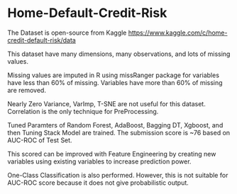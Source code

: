# Home-Default-Credit-Risk

The Dataset is open-source from Kaggle https://www.kaggle.com/c/home-credit-default-risk/data

This dataset have many dimensions, many observations, and lots of missing values.

Missing values are imputed in R using missRanger package for variables have less than 60% of missing. Variables have more than 60% of missing are removed.

Nearly Zero Variance, VarImp, T-SNE are not useful for this dataset. Correlation is the only technique for PreProcessing.

Tuned Paramters of Random Forest, AdaBoost, Bagging DT, Xgboost, and then Tuning Stack Model are trained.
The submission score is ~76 based on AUC-ROC of Test Set.

This scored can be improved with Feature Engineering by creating new variables using existing variables to increase prediction power.

One-Class Classification is also performed. However, this is not suitable for AUC-ROC score because it does not give probabilistic output.


